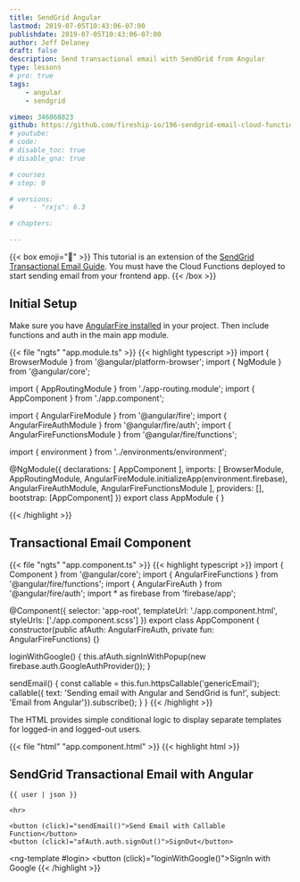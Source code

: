```yaml
---
title: SendGrid Angular
lastmod: 2019-07-05T10:43:06-07:00
publishdate: 2019-07-05T10:43:06-07:00
author: Jeff Delaney
draft: false
description: Send transactional email with SendGrid from Angular
type: lessons
# pro: true
tags: 
    - angular
    - sendgrid

vimeo: 346868823
github: https://github.com/fireship-io/196-sendgrid-email-cloud-functions
# youtube: 
# code: 
# disable_toc: true
# disable_qna: true

# courses
# step: 0

# versions: 
#     - "rxjs": 6.3

# chapters:

---
```


{{< box emoji="👀" >}}
This tutorial is an extension of the [SendGrid Transactional Email Guide](/lessons/sendgrid-transactional-email-guide/). You must have the Cloud Functions deployed to start sending email from your frontend app. 
{{< /box >}}


## Initial Setup

Make sure you have [AngularFire installed](/snippets/install-angularfire/) in your project. Then include functions and auth in the main app module. 

{{< file "ngts" "app.module.ts" >}}
{{< highlight typescript >}}
import { BrowserModule } from '@angular/platform-browser';
import { NgModule } from '@angular/core';

import { AppRoutingModule } from './app-routing.module';
import { AppComponent } from './app.component';

import { AngularFireModule } from '@angular/fire';
import { AngularFireAuthModule } from '@angular/fire/auth';
import { AngularFireFunctionsModule } from '@angular/fire/functions';

import { environment } from '../environments/environment';

@NgModule({
  declarations: [
    AppComponent
  ],
  imports: [
    BrowserModule,
    AppRoutingModule,
    AngularFireModule.initializeApp(environment.firebase),
    AngularFireAuthModule,
    AngularFireFunctionsModule
  ],
  providers: [],
  bootstrap: [AppComponent]
})
export class AppModule { }

{{< /highlight >}}


## Transactional Email Component

{{< file "ngts" "app.component.ts" >}}
{{< highlight typescript >}}
import { Component } from '@angular/core';
import { AngularFireFunctions } from '@angular/fire/functions';
import { AngularFireAuth } from '@angular/fire/auth';
import * as firebase from 'firebase/app';

@Component({
  selector: 'app-root',
  templateUrl: './app.component.html',
  styleUrls: ['./app.component.scss']
})
export class AppComponent {
  constructor(public afAuth: AngularFireAuth, private fun: AngularFireFunctions) {}



  loginWithGoogle() {
    this.afAuth.signInWithPopup(new firebase.auth.GoogleAuthProvider());
  }

  sendEmail() {
    const callable = this.fun.httpsCallable('genericEmail');
    callable({ text: 'Sending email with Angular and SendGrid is fun!', subject: 'Email from Angular'}).subscribe();
  }
}
{{< /highlight >}}


The HTML provides simple conditional logic to display separate templates for logged-in and logged-out users. 

{{< file "html" "app.component.html" >}}
{{< highlight html >}}
<h2>SendGrid Transactional Email with Angular</h2>


<div *ngIf="(afAuth.authState | async) as user; else login;">

    {{ user | json }}

    <hr>

    <button (click)="sendEmail()">Send Email with Callable Function</button>
    <button (click)="afAuth.auth.signOut()">SignOut</button>

  
</div>

<ng-template #login>
  <button (click)="loginWithGoogle()">SignIn with Google</button>
</ng-template>
{{< /highlight >}}
